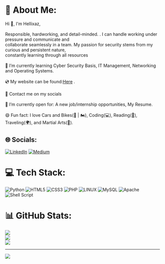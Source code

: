 # 💫 About Me:
Hi 👋, I'm Hellixaz,<br><br>Responsible, hardworking, and detail-minded. . I can handle working under pressure and communicate and<br>collaborate seamlessly in a team. My passion for security stems from my curious and persistent nature,<br>constantly learning through all resources<br><br>🌱 I’m currently learning Cyber Security Basis, IT Management, Networking and Operating Systems.<br><br>💿 My website can be found:<a class="website" href= "https://barbaroskilicarslan.com/">Here</a> . <br><br>💬 Contact me on my socials<br><br>🤔 I’m currently open for: A new job/internship opportunities, My Resume.<br><br>😄 Fun fact: I love Cars and Bikes(🚗 | 🏍️), Coding(💻), Reading(📖), Traveling(🌍), and Martial Arts(🥊).


## 🌐 Socials:
[![LinkedIn](https://img.shields.io/badge/LinkedIn-%230077B5.svg?logo=linkedin&logoColor=white)](https://linkedin.com/in/barbaroskilicarslan) [![Medium](https://img.shields.io/badge/Medium-12100E?logo=medium&logoColor=white)](https://medium.com/@@barbaroskilicarslan) 

# 💻 Tech Stack:
![Python](https://img.shields.io/badge/python-3670A0?style=for-the-badge&logo=python&logoColor=ffdd54) ![HTML5](https://img.shields.io/badge/html5-%23E34F26.svg?style=for-the-badge&logo=html5&logoColor=white) ![CSS3](https://img.shields.io/badge/css3-%231572B6.svg?style=for-the-badge&logo=css3&logoColor=white) ![PHP](https://img.shields.io/badge/php-%23777BB4.svg?style=for-the-badge&logo=php&logoColor=white) ![LINUX](https://img.shields.io/badge/Linux-FCC624?style=for-the-badge&logo=linux&logoColor=black) ![MySQL](https://img.shields.io/badge/mysql-%2300f.svg?style=for-the-badge&logo=mysql&logoColor=white) ![Apache](https://img.shields.io/badge/apache-%23D42029.svg?style=for-the-badge&logo=apache&logoColor=white) ![Shell Script](https://img.shields.io/badge/shell_script-%23121011.svg?style=for-the-badge&logo=gnu-bash&logoColor=white)
# 📊 GitHub Stats:
![](https://github-readme-stats.vercel.app/api?username=Hellixaz&theme=dark&hide_border=false&include_all_commits=true&count_private=false)<br/>
![](https://github-readme-streak-stats.herokuapp.com/?user=Hellixaz&theme=dark&hide_border=false)<br/>
![](https://github-readme-stats.vercel.app/api/top-langs/?username=Hellixaz&theme=dark&hide_border=false&include_all_commits=true&count_private=false&layout=compact)

---
[![](https://visitcount.itsvg.in/api?id=Hellixaz&icon=0&color=4)](https://visitcount.itsvg.in)

<!-- Proudly created with GPRM ( https://gprm.itsvg.in ) -->
